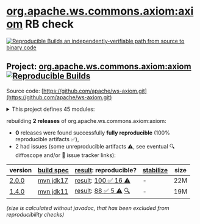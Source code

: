 [org.apache.ws.commons.axiom:axiom](https://central.sonatype.com/artifact/org.apache.ws.commons.axiom/axiom/versions) RB check
=======

[![Reproducible Builds](https://reproducible-builds.org/images/logos/rb.svg) an independently-verifiable path from source to binary code](https://reproducible-builds.org/)

## Project: [org.apache.ws.commons.axiom:axiom](https://central.sonatype.com/artifact/org.apache.ws.commons.axiom/axiom/versions) [![Reproducible Builds](https://img.shields.io/endpoint?url=https://raw.githubusercontent.com/jvm-repo-rebuild/reproducible-central/master/content/org/apache/ws/commons/axiom/badge.json)](https://github.com/jvm-repo-rebuild/reproducible-central/blob/master/content/org/apache/ws/commons/axiom/README.md)

Source code: [https://github.com/apache/ws-axiom.git](https://github.com/apache/ws-axiom.git)

<details><summary>This project defines 45 modules:</summary>

* [org.apache.ws.commons.axiom:axiom](https://central.sonatype.com/artifact/org.apache.ws.commons.axiom/axiom/overview)
* [org.apache.ws.commons.axiom:axiom-api](https://central.sonatype.com/artifact/org.apache.ws.commons.axiom/axiom-api/overview)
* [org.apache.ws.commons.axiom:axiom-compat](https://central.sonatype.com/artifact/org.apache.ws.commons.axiom/axiom-compat/overview)
* [org.apache.ws.commons.axiom:axiom-dom](https://central.sonatype.com/artifact/org.apache.ws.commons.axiom/axiom-dom/overview)
* [org.apache.ws.commons.axiom:axiom-impl](https://central.sonatype.com/artifact/org.apache.ws.commons.axiom/axiom-impl/overview)
* [org.apache.ws.commons.axiom:axiom-jakarta-activation](https://central.sonatype.com/artifact/org.apache.ws.commons.axiom/axiom-jakarta-activation/overview)
* [org.apache.ws.commons.axiom:axiom-jakarta-jaxb](https://central.sonatype.com/artifact/org.apache.ws.commons.axiom/axiom-jakarta-jaxb/overview)
* [org.apache.ws.commons.axiom:axiom-javax-activation](https://central.sonatype.com/artifact/org.apache.ws.commons.axiom/axiom-javax-activation/overview)
* [org.apache.ws.commons.axiom:axiom-javax-jaxb](https://central.sonatype.com/artifact/org.apache.ws.commons.axiom/axiom-javax-jaxb/overview)
* [org.apache.ws.commons.axiom:axiom-jaxb](https://central.sonatype.com/artifact/org.apache.ws.commons.axiom/axiom-jaxb/overview)
* [org.apache.ws.commons.axiom:axiom-legacy-attachments](https://central.sonatype.com/artifact/org.apache.ws.commons.axiom/axiom-legacy-attachments/overview)
* [org.apache.ws.commons.axiom:axiom-testsuite](https://central.sonatype.com/artifact/org.apache.ws.commons.axiom/axiom-testsuite/overview)
* [org.apache.ws.commons.axiom:axiom-truth](https://central.sonatype.com/artifact/org.apache.ws.commons.axiom/axiom-truth/overview)
* [org.apache.ws.commons.axiom:axiom-weaver](https://central.sonatype.com/artifact/org.apache.ws.commons.axiom/axiom-weaver/overview)
* [org.apache.ws.commons.axiom:axiom-weaver-annotations](https://central.sonatype.com/artifact/org.apache.ws.commons.axiom/axiom-weaver-annotations/overview)
* [org.apache.ws.commons.axiom:axiom-weaver-maven-plugin](https://central.sonatype.com/artifact/org.apache.ws.commons.axiom/axiom-weaver-maven-plugin/overview)
* [org.apache.ws.commons.axiom:base64-utils](https://central.sonatype.com/artifact/org.apache.ws.commons.axiom/base64-utils/overview)
* [org.apache.ws.commons.axiom:blob](https://central.sonatype.com/artifact/org.apache.ws.commons.axiom/blob/overview)
* [org.apache.ws.commons.axiom:blob-testutils](https://central.sonatype.com/artifact/org.apache.ws.commons.axiom/blob-testutils/overview)
* [org.apache.ws.commons.axiom:buildutils](https://central.sonatype.com/artifact/org.apache.ws.commons.axiom/buildutils/overview)
* [org.apache.ws.commons.axiom:buildutils-maven-plugin](https://central.sonatype.com/artifact/org.apache.ws.commons.axiom/buildutils-maven-plugin/overview)
* [org.apache.ws.commons.axiom:components](https://central.sonatype.com/artifact/org.apache.ws.commons.axiom/components/overview)
* [org.apache.ws.commons.axiom:core-mixins](https://central.sonatype.com/artifact/org.apache.ws.commons.axiom/core-mixins/overview)
* [org.apache.ws.commons.axiom:core-streams](https://central.sonatype.com/artifact/org.apache.ws.commons.axiom/core-streams/overview)
* [org.apache.ws.commons.axiom:dom-mixins](https://central.sonatype.com/artifact/org.apache.ws.commons.axiom/dom-mixins/overview)
* [org.apache.ws.commons.axiom:dom-testsuite](https://central.sonatype.com/artifact/org.apache.ws.commons.axiom/dom-testsuite/overview)
* [org.apache.ws.commons.axiom:implementations](https://central.sonatype.com/artifact/org.apache.ws.commons.axiom/implementations/overview)
* [org.apache.ws.commons.axiom:io](https://central.sonatype.com/artifact/org.apache.ws.commons.axiom/io/overview)
* [org.apache.ws.commons.axiom:jakarta-bom](https://central.sonatype.com/artifact/org.apache.ws.commons.axiom/jakarta-bom/overview)
* [org.apache.ws.commons.axiom:javax-bom](https://central.sonatype.com/artifact/org.apache.ws.commons.axiom/javax-bom/overview)
* [org.apache.ws.commons.axiom:jaxen-testsuite](https://central.sonatype.com/artifact/org.apache.ws.commons.axiom/jaxen-testsuite/overview)
* [org.apache.ws.commons.axiom:jaxp-testsuite](https://central.sonatype.com/artifact/org.apache.ws.commons.axiom/jaxp-testsuite/overview)
* [org.apache.ws.commons.axiom:mixins](https://central.sonatype.com/artifact/org.apache.ws.commons.axiom/mixins/overview)
* [org.apache.ws.commons.axiom:multiton](https://central.sonatype.com/artifact/org.apache.ws.commons.axiom/multiton/overview)
* [org.apache.ws.commons.axiom:om-mixins](https://central.sonatype.com/artifact/org.apache.ws.commons.axiom/om-mixins/overview)
* [org.apache.ws.commons.axiom:saaj-testsuite](https://central.sonatype.com/artifact/org.apache.ws.commons.axiom/saaj-testsuite/overview)
* [org.apache.ws.commons.axiom:shade-axiom-xml](https://central.sonatype.com/artifact/org.apache.ws.commons.axiom/shade-axiom-xml/overview)
* [org.apache.ws.commons.axiom:soap-testsuite](https://central.sonatype.com/artifact/org.apache.ws.commons.axiom/soap-testsuite/overview)
* [org.apache.ws.commons.axiom:spring-ws-testsuite](https://central.sonatype.com/artifact/org.apache.ws.commons.axiom/spring-ws-testsuite/overview)
* [org.apache.ws.commons.axiom:testing](https://central.sonatype.com/artifact/org.apache.ws.commons.axiom/testing/overview)
* [org.apache.ws.commons.axiom:testutils](https://central.sonatype.com/artifact/org.apache.ws.commons.axiom/testutils/overview)
* [org.apache.ws.commons.axiom:url-registry](https://central.sonatype.com/artifact/org.apache.ws.commons.axiom/url-registry/overview)
* [org.apache.ws.commons.axiom:xml-testsuite](https://central.sonatype.com/artifact/org.apache.ws.commons.axiom/xml-testsuite/overview)
* [org.apache.ws.commons.axiom:xml-truth](https://central.sonatype.com/artifact/org.apache.ws.commons.axiom/xml-truth/overview)
* [org.apache.ws.commons.axiom:xml-utils](https://central.sonatype.com/artifact/org.apache.ws.commons.axiom/xml-utils/overview)
</details>

rebuilding **2 releases** of org.apache.ws.commons.axiom:axiom:
- **0** releases were found successfully **fully reproducible** (100% reproducible artifacts :white_check_mark:),
- 2 had issues (some unreproducible artifacts :warning:, see eventual :mag: diffoscope and/or :memo: issue tracker links):

| version | [build spec](/BUILDSPEC.md) | [result](https://reproducible-builds.org/docs/jvm/): reproducible? | [stabilize](https://github.com/google/oss-rebuild/blob/main/cmd/stabilize/README.md) | size |
| -- | --------- | ------ | ------ | -- |
| [2.0.0](https://central.sonatype.com/artifact/org.apache.ws.commons.axiom/axiom/2.0.0/pom) | [mvn jdk17](axiom-2.0.0.buildspec) | [result](axiom-2.0.0.buildinfo): [100 :white_check_mark:  16 :warning:](axiom-2.0.0.buildcompare) | - | 22M |
| [1.4.0](https://central.sonatype.com/artifact/org.apache.ws.commons.axiom/axiom/1.4.0/pom) | [mvn jdk11](axiom-1.4.0.buildspec) | [result](axiom-1.4.0.buildinfo): [88 :white_check_mark:  5 :warning:](axiom-1.4.0.buildcompare) [:mag:](axiom-1.4.0.diffoscope) | - | 19M |

<i>(size is calculated without javadoc, that has been excluded from reproducibility checks)</i>
